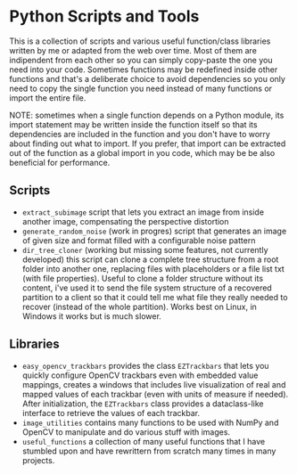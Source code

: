 # Python Scripts and Tools

This is a collection of scripts and various useful function/class libraries written by me or adapted from the web over time.
Most of them are indipendent from each other so you can simply copy-paste the one you need into your code. Sometimes functions may be redefined inside other functions and that's a deliberate choice to avoid dependencies so you only need to copy the single function you need instead of many functions or import the entire file.

NOTE: sometimes when a single function depends on a Python module, its import statement may be written inside the function itself so that its dependencies are included in the function and you don't have to worry about finding out what to import. If you prefer, that import can be extracted out of the function as a global import in you code, which may be be also beneficial for performance.

## Scripts

- `extract_subimage` script that lets you extract an image from inside another image, compensating the perspective distortion
- `generate_random_noise` (work in progres) script that generates an image of given size and format filled with a configurable noise pattern
- `dir_tree_cloner` (working but missing some features, not currently developed) this script can clone a complete tree structure from a root folder into another one, replacing files with placeholders or a file list txt (with file properties). Useful to clone a folder structure without its content, i've used it to send the file system structure of a recovered partition to a client so that it could tell me what file they really needed to recover (instead of the whole partition). Works best on Linux, in Windows it works but is much slower.

## Libraries

- `easy_opencv_trackbars` provides the class `EZTrackbars` that lets you quickly configure OpenCV trackbars even with embedded value mappings, creates a windows that includes live visualization of real and mapped values of each trackbar (even with units of measure if needed). After initialization, the `EZTrackbars` class provides a dataclass-like interface to retrieve the values of each trackbar.
- `image_utilities` contains many functions to be used with NumPy and OpenCV to manipulate and do various stuff with images.
- `useful_functions` a collection of many useful functions that I have stumbled upon and have rewrittern from scratch many times in many projects.